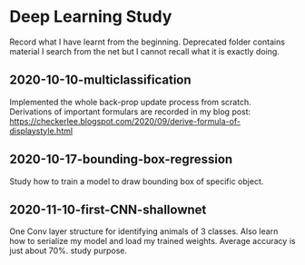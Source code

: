 # Deep Learning Study
Record what I have learnt from the beginning. Deprecated folder contains material I search from the net but I cannot recall what it is exactly doing.

## 2020-10-10-multiclassification
Implemented the whole back-prop update process from scratch. Derivations of important formulars are recorded in my blog post:
https://checkerlee.blogspot.com/2020/09/derive-formula-of-displaystyle.html

## 2020-10-17-bounding-box-regression
Study how to train a model to draw bounding box of specific object.

## 2020-11-10-first-CNN-shallownet
One Conv layer structure for identifying animals of 3 classes. Also learn how to serialize my model and load my trained weights. Average accuracy is just about 70%. study purpose.

